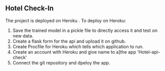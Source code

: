 ## Hotel Check-In
The project is deployed on Heroku <link>.
To deploy on Heroku:
1. Save the trained model in a pickle file to directly access it and test on new data.
2. Create a flask form for the api and upload it on github.
3. Create Procfile for Heroku which tells which application to run.
4. Create an account with Heroku and give name to a]the app 'Hotel-api-check'
5. Connect the git repository and dpeloy the app.
